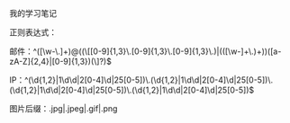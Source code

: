 我的学习笔记

正则表达式：

邮件：^([\\w-\\.]+)@((\\[[0-9]{1,3}\\.[0-9]{1,3}\\.[0-9]{1,3}\\.)|(([\\w-]+\\.)+))([a-zA-Z]{2,4}|[0-9]{1,3})(\\]?)$

IP：^(\\d{1,2}|1\\d\\d|2[0-4]\\d|25[0-5])\\.(\\d{1,2}|1\\d\\d|2[0-4]\\d|25[0-5])\\.(\\d{1,2}|1\\d\\d|2[0-4]\\d|25[0-5])\\.(\\d{1,2}|1\\d\\d|2[0-4]\\d|25[0-5])$

图片后缀：.jpg|.jpeg|.gif|.png
